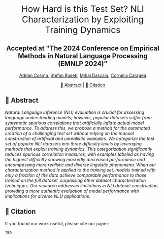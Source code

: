 <h1 align="center"><span style="font-weight:normal">How Hard is this Test Set? NLI Characterization by Exploiting Training Dynamics</h1>
<h2 align="center"> Accepted at "The 2024 Conference on Empirical Methods in Natural Language Processing (EMNLP 2024)"</h2>

<div align="center">

[Adrian Cosma](https://scholar.google.com/citations?user=cdYk_RUAAAAJ&hl=en), [Stefan Ruseti](https://scholar.google.com/citations?user=aEyJTykAAAAJ&hl=en), [Mihai Dascalu](https://scholar.google.ro/citations?user=3L9yY8UAAAAJ&hl=en), [Cornelia Caragea](https://scholar.google.com/citations?user=vkX6VV4AAAAJ&hl=en)
</div>

<div align="center">
  
[📘 Abstract](#intro) |
[📖 Citation](#citation)
</div>

## <a name="intro"></a> 📘 Abstract
_Natural Language Inference (NLI) evaluation is crucial for assessing language understanding models; however, popular datasets suffer from systematic spurious correlations that artificially inflate actual model performance. To address this, we propose a method for the automated creation of a challenging test set without relying on the manual construction of artificial and unrealistic examples. We categorize the test set of popular NLI datasets into three difficulty levels by leveraging methods that exploit training dynamics. This categorization significantly reduces spurious correlation measures, with examples labeled as having the highest difficulty showing markedly decreased performance and encompassing more realistic and diverse linguistic phenomena. When our characterization method is applied to the training set, models trained with only a fraction of the data achieve comparable performance to those trained on the full dataset, surpassing other dataset characterization techniques. Our research addresses limitations in NLI dataset construction, providing a more authentic evaluation of model performance with implications for diverse NLU applications._

## <a name="citation"></a> 📖 Citation
If you found our work useful, please cite our paper:

```
TBD
```
